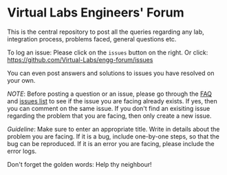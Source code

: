 # Virtual Labs Engineers' Forum

This is the central repository to post all the queries regarding any lab, integration process, 
problems faced, general questions etc.

To log an issue: Please click on the `issues` button on the right. Or click: https://github.com/Virtual-Labs/engg-forum/issues

You can even post answers and solutions to issues you have resolved on your own.

*NOTE*: Before posting a question or an issue, please go through the [FAQ](https://github.com/Virtual-Labs/engineers-forum/issues?utf8=%E2%9C%93&q=label%3AFAQ) and [issues list](https://github.com/Virtual-Labs/engineers-forum/issues?utf8=✓&q=is%3Aissue+-label%3A"request+for+hosting"+-label%3A"request+to+create+repo") to see if the issue you are facing already exists. If yes, then you can comment on the same issue.
If you don't find an exisiting issue regarding the problem that you are facing, then only create a new issue.

*Guideline*:
Make sure to enter an appropriate title. Write in details about the problem you are facing. If it is a bug, include one-by-one steps, so that the bug can be reproduced. If it is an error you are facing, please include the error logs.

Don't forget the golden words: Help thy neighbour!
